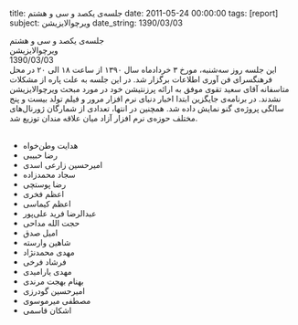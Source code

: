 title: جلسه‌ی یکصد و سی و هشتم
date: 2011-05-24 00:00:00
tags: [report]
subject: ویرچوالایزیشن
date_string: 1390/03/03


<div class="title">
	جلسه‌ی یکصد و سی و هشتم
</div>

<div class="subject">
ویرچوالایزیشن
</div>

<div class="date">
1390/03/03
</div>

<div class="body">
این جلسه روز سه‌شنبه، مورخ ۳ خردادماه سال ۱۳۹۰ از ساعت ۱۸ الی ۲۰ در محل فرهنگسرای فن آوری اطلاعات برگزار شد. در این جلسه به علت پاره از مشکلات متاسفانه آقای سعید تقوی موفق به ارائه پرزنتیشن خود در مورد مبحث ویرچوالایزیشن نشدند. در برنامه‌ی جایگزین ابتدا اخبار دنیای نرم افزار مرور و فیلم تولد بیست و پنج سالگی پروژه‌ی گنو نمایش داده شد.  همچنین در انتها، تعدادی از شمارگان ژورنال‌های مختلف حوزه‌ی نرم افزار آزاد میان علاقه مندان توزیع شد.
 </div>

<br />
<ul class="members bullet">
<li>هدایت وطن‌خواه</li>
<li>رضا حبیبی</li>
<li>امیرحسین زارعی اسدی</li>
<li>سجاد محمدزاده</li>
<li>رضا پوستچی</li>
<li>اعظم فخری</li>
<li>اعظم کیماسی</li>
<li>عبدالرضا فرید علی‌پور</li>
<li>حجت الله مداحی</li>
<li>امیل صدق</li>
<li>شاهین وارسته</li>
<li>مهدی محمدنژاد</li>
<li>فرشاد فرخی</li>
<li>مهدی یارامیدی</li>
<li>بهنام بهجت مرندی</li>
<li>امیرحسین گودرزی</li>
<li>مصطفی میرموسوی</li>
<li>اشکان قاسمی</li>
</ul>
<br />
<br />
